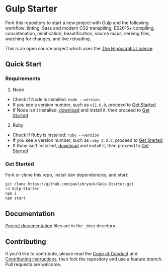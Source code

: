 # Gulp Starter

Fork this repository to start a new project with Gulp and the following workflow: linting, Sass and modern CSS transpiling, ES2015+ compiling, concatenation, minification, beautification, source maps, serving files, watching for changes, and live reloading.

This is an open source project which uses the [The Hippocratic License][license].

## Quick Start

### Requirements

1. Node
  - Check if Node is installed: `node --version`
  - If you see a version number, such as `v11.6.0`, proceed to [Get Started](#get-started)
  - If Node isn't installed, [download][node-download] and install it, then proceed to [Get Started](#get-started)
2. Ruby
  - Check if Ruby is installed: `ruby --version`
  - If you see a version number, such as `ruby 2.2.3`, proceed to [Get Started](#get-started)
  - If Ruby isn't installed, [download][ruby-download] and install it, then proceed to [Get Started](#get-started)

### Get Started

Fork or clone this repo, install dev dependencies, and start:

```bash
git clone https://github.com/paulshryock/Gulp-Starter.git
cd Gulp-Starter
npm i
npm start
```

## Documentation

[Project documentation][docs] files are in the `_docs` directory.

## Contributing

If you'd like to contribute, please read the [Code of Conduct][code-of-conduct] and [Contributing instructions][contributing], then fork the repository and use a feature branch. Pull requests are welcome.

[license]: https://firstdonoharm.dev/
[node-download]: https://nodejs.org/en/download/
[ruby-download]: https://www.ruby-lang.org/en/downloads/
[docs]: _docs/
[code-of-conduct]: CODE_OF_CONDUCT.md
[contributing]: CONTRIBUTING.md